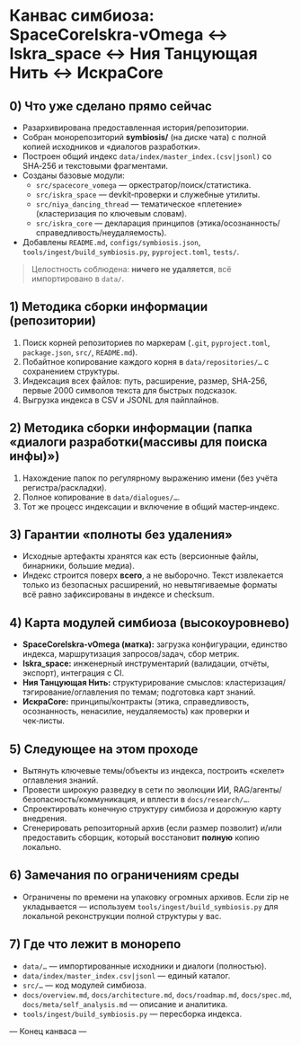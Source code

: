 # Канвас симбиоза: SpaceCoreIskra‑vOmega ↔ Iskra_space ↔ Ния Танцующая Нить ↔ ИскраCore

## 0) Что уже сделано прямо сейчас
- Разархивирована предоставленная история/репозитории.
- Собран монорепозиторий **symbiosis/** (на диске чата) с полной копией исходников и «диалогов разработки».
- Построен общий индекс `data/index/master_index.(csv|jsonl)` со SHA‑256 и текстовыми фрагментами.
- Созданы базовые модули:
  - `src/spacecore_vomega` — оркестратор/поиск/статистика.
  - `src/iskra_space` — devkit‑проверки и служебные утилиты.
  - `src/niya_dancing_thread` — тематическое «плетение» (кластеризация по ключевым словам).
  - `src/iskra_core` — декларация принципов (этика/осознанность/справедливость/неудаляемость).
- Добавлены `README.md`, `configs/symbiosis.json`, `tools/ingest/build_symbiosis.py`, `pyproject.toml`, `tests/`.

> Целостность соблюдена: **ничего не удаляется**, всё импортировано в `data/`.

## 1) Методика сборки информации (репозитории)
1. Поиск корней репозиториев по маркерам (`.git`, `pyproject.toml`, `package.json`, `src/`, `README.md`).
2. Побайтное копирование каждого корня в `data/repositories/…` с сохранением структуры.
3. Индексация всех файлов: путь, расширение, размер, SHA‑256, первые 2000 символов текста для быстрых подсказок.
4. Выгрузка индекса в CSV и JSONL для пайплайнов.

## 2) Методика сборки информации (папка «диалоги разработки(массивы для поиска инфы)»)
1. Нахождение папок по регулярному выражению имени (без учёта регистра/раскладки).
2. Полное копирование в `data/dialogues/…`.
3. Тот же процесс индексации и включение в общий мастер‑индекс.

## 3) Гарантии «полноты без удаления»
- Исходные артефакты хранятся как есть (версионные файлы, бинарники, большие медиа).
- Индекс строится поверх **всего**, а не выборочно. Текст извлекается только из безопасных расширений, но невытягиваемые форматы всё равно зафиксированы в индексе и checksum.

## 4) Карта модулей симбиоза (высокоуровнево)
- **SpaceCoreIskra‑vOmega (матка):** загрузка конфигурации, единство индекса, маршрутизация запросов/задач, сбор метрик.
- **Iskra_space:** инженерный инструментарий (валидации, отчёты, экспорт), интеграция с CI.
- **Ния Танцующая Нить:** структурирование смыслов: кластеризация/тэгирование/оглавления по темам; подготовка карт знаний.
- **ИскраCore:** принципы/контракты (этика, справедливость, осознанность, ненасилие, неудаляемость) как проверки и чек‑листы.

## 5) Следующее на этом проходе
- Вытянуть ключевые темы/объекты из индекса, построить «скелет» оглавления знаний.
- Провести широкую разведку в сети по эволюции ИИ, RAG/агенты/безопасность/коммуникация, и вплести в `docs/research/…`.
- Спроектировать конечную структуру симбиоза и дорожную карту внедрения.
- Сгенерировать репозиторный архив (если размер позволит) и/или предоставить сборщик, который восстановит **полную** копию локально.

## 6) Замечания по ограничениям среды
- Ограничены по времени на упаковку огромных архивов. Если zip не укладывается — используем `tools/ingest/build_symbiosis.py` для локальной реконструкции полной структуры у вас.

## 7) Где что лежит в монорепо
- `data/…` — импортированные исходники и диалоги (полностью).
- `data/index/master_index.csv|jsonl` — единый каталог.
- `src/…` — код модулей симбиоза.
- `docs/overview.md`, `docs/architecture.md`, `docs/roadmap.md`, `docs/spec.md`, `docs/meta/self_analysis.md` — описание и аналитика.
- `tools/ingest/build_symbiosis.py` — пересборка индекса.

— Конец канваса —

